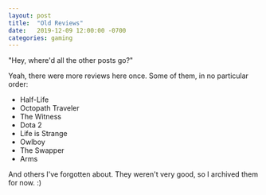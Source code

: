 ```yaml
---
layout: post
title:  "Old Reviews"
date:   2019-12-09 12:00:00 -0700
categories: gaming
---
```

"Hey, where'd all the other posts go?"

Yeah, there were more reviews here once. Some of them, in no particular order:

- Half-Life
- Octopath Traveler
- The Witness
- Dota 2
- Life is Strange
- Owlboy
- The Swapper
- Arms

And others I've forgotten about. They weren't very good, so I archived them for now. :)
